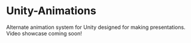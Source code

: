 # Unity-Animations
Alternate animation system for Unity designed for making presentations.
Video showcase coming soon!
